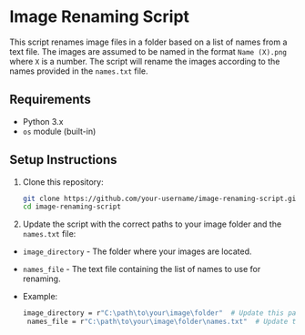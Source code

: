 # Image Renaming Script

This script renames image files in a folder based on a list of names from a text file. The images are assumed to be named in the format `Name (X).png` where `X` is a number. The script will rename the images according to the names provided in the `names.txt` file.

## Requirements

- Python 3.x
- `os` module (built-in)

## Setup Instructions

1. Clone this repository:

   ```bash
   git clone https://github.com/your-username/image-renaming-script.git
   cd image-renaming-script

2. Update the script with the correct paths to your image folder and the `names.txt` file:
- `image_directory` - The folder where your images are located.
- `names_file` - The text file containing the list of names to use for renaming.

- Example:
  ```bash
  image_directory = r"C:\path\to\your\image\folder"  # Update this path
   names_file = r"C:\path\to\your\image\folder\names.txt"  # Update this path

